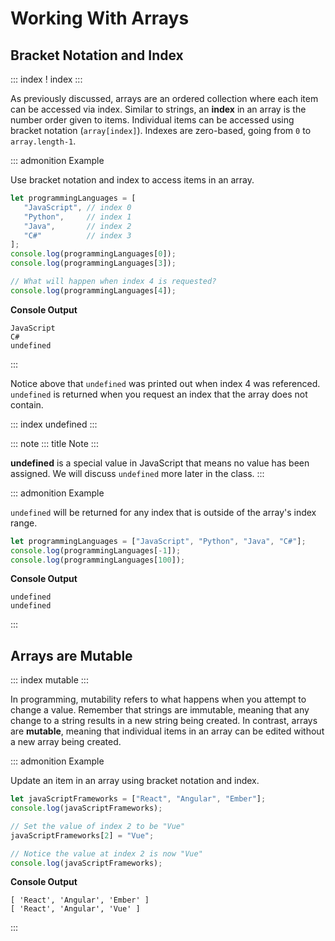 # Working With Arrays

## Bracket Notation and Index

::: index
! index
:::

As previously discussed, arrays are an ordered collection where each
item can be accessed via index. Similar to strings, an **index** in an
array is the number order given to items. Individual items can be
accessed using bracket notation (`array[index]`). Indexes are
zero-based, going from `0` to `array.length-1`.

::: admonition
Example

Use bracket notation and index to access items in an array.

``` {.js linenos=""}
let programmingLanguages = [
   "JavaScript", // index 0
   "Python",     // index 1
   "Java",       // index 2
   "C#"          // index 3
];
console.log(programmingLanguages[0]);
console.log(programmingLanguages[3]);

// What will happen when index 4 is requested?
console.log(programmingLanguages[4]);
```

**Console Output**

    JavaScript
    C#
    undefined
:::

Notice above that `undefined` was printed out when index 4 was
referenced. `undefined` is returned when you request an index that the
array does not contain.

::: index
undefined
:::

::: note
::: title
Note
:::

**undefined** is a special value in JavaScript that means no value has
been assigned. We will discuss `undefined` more later in the class.
:::

::: admonition
Example

`undefined` will be returned for any index that is outside of the
array\'s index range.

``` {.js linenos=""}
let programmingLanguages = ["JavaScript", "Python", "Java", "C#"];
console.log(programmingLanguages[-1]);
console.log(programmingLanguages[100]);
```

**Console Output**

    undefined
    undefined
:::

## Arrays are Mutable

::: index
mutable
:::

In programming, mutability refers to what happens when you attempt to
change a value. Remember that strings are immutable, meaning that any
change to a string results in a new string being created. In contrast,
arrays are **mutable**, meaning that individual items in an array can be
edited without a new array being created.

::: admonition
Example

Update an item in an array using bracket notation and index.

``` {.js linenos=""}
let javaScriptFrameworks = ["React", "Angular", "Ember"];
console.log(javaScriptFrameworks);

// Set the value of index 2 to be "Vue"
javaScriptFrameworks[2] = "Vue";

// Notice the value at index 2 is now "Vue"
console.log(javaScriptFrameworks);
```

**Console Output**

    [ 'React', 'Angular', 'Ember' ]
    [ 'React', 'Angular', 'Vue' ]
:::
